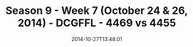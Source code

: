 ---
title: Season 9 - Week 7 (October 24 & 26, 2014) - DCGFFL - 4469 vs 4455
teams_score:
- team: 4469
  score:
- team: 4455
  score: 24
mvp: Chris Hobbs (Teal), Kevin Smiffy (D. Green)
game-ball: N/A
season: 9
week: 7
date: '2014-10-27T13:48:01'
pageid: season-9-week-7-4469-vs-4455
---